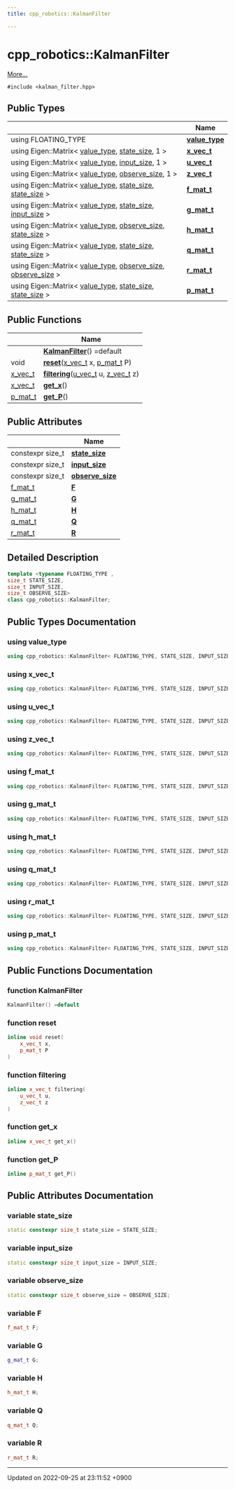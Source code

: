 ```yaml
---
title: cpp_robotics::KalmanFilter

---
```


# cpp_robotics::KalmanFilter



 [More...](#detailed-description)


`#include <kalman_filter.hpp>`

## Public Types

|                | Name           |
| -------------- | -------------- |
| using FLOATING_TYPE | **[value_type](/cpp_robotics_core/doxybook/Classes/classcpp__robotics_1_1KalmanFilter/#using-value-type)**  |
| using Eigen::Matrix< [value_type](/cpp_robotics_core/doxybook/Classes/classcpp__robotics_1_1KalmanFilter/#using-value-type), [state_size](/cpp_robotics_core/doxybook/Classes/classcpp__robotics_1_1KalmanFilter/#variable-state-size), 1 > | **[x_vec_t](/cpp_robotics_core/doxybook/Classes/classcpp__robotics_1_1KalmanFilter/#using-x-vec-t)**  |
| using Eigen::Matrix< [value_type](/cpp_robotics_core/doxybook/Classes/classcpp__robotics_1_1KalmanFilter/#using-value-type), [input_size](/cpp_robotics_core/doxybook/Classes/classcpp__robotics_1_1KalmanFilter/#variable-input-size), 1 > | **[u_vec_t](/cpp_robotics_core/doxybook/Classes/classcpp__robotics_1_1KalmanFilter/#using-u-vec-t)**  |
| using Eigen::Matrix< [value_type](/cpp_robotics_core/doxybook/Classes/classcpp__robotics_1_1KalmanFilter/#using-value-type), [observe_size](/cpp_robotics_core/doxybook/Classes/classcpp__robotics_1_1KalmanFilter/#variable-observe-size), 1 > | **[z_vec_t](/cpp_robotics_core/doxybook/Classes/classcpp__robotics_1_1KalmanFilter/#using-z-vec-t)**  |
| using Eigen::Matrix< [value_type](/cpp_robotics_core/doxybook/Classes/classcpp__robotics_1_1KalmanFilter/#using-value-type), [state_size](/cpp_robotics_core/doxybook/Classes/classcpp__robotics_1_1KalmanFilter/#variable-state-size), [state_size](/cpp_robotics_core/doxybook/Classes/classcpp__robotics_1_1KalmanFilter/#variable-state-size) > | **[f_mat_t](/cpp_robotics_core/doxybook/Classes/classcpp__robotics_1_1KalmanFilter/#using-f-mat-t)**  |
| using Eigen::Matrix< [value_type](/cpp_robotics_core/doxybook/Classes/classcpp__robotics_1_1KalmanFilter/#using-value-type), [state_size](/cpp_robotics_core/doxybook/Classes/classcpp__robotics_1_1KalmanFilter/#variable-state-size), [input_size](/cpp_robotics_core/doxybook/Classes/classcpp__robotics_1_1KalmanFilter/#variable-input-size) > | **[g_mat_t](/cpp_robotics_core/doxybook/Classes/classcpp__robotics_1_1KalmanFilter/#using-g-mat-t)**  |
| using Eigen::Matrix< [value_type](/cpp_robotics_core/doxybook/Classes/classcpp__robotics_1_1KalmanFilter/#using-value-type), [observe_size](/cpp_robotics_core/doxybook/Classes/classcpp__robotics_1_1KalmanFilter/#variable-observe-size), [state_size](/cpp_robotics_core/doxybook/Classes/classcpp__robotics_1_1KalmanFilter/#variable-state-size) > | **[h_mat_t](/cpp_robotics_core/doxybook/Classes/classcpp__robotics_1_1KalmanFilter/#using-h-mat-t)**  |
| using Eigen::Matrix< [value_type](/cpp_robotics_core/doxybook/Classes/classcpp__robotics_1_1KalmanFilter/#using-value-type), [state_size](/cpp_robotics_core/doxybook/Classes/classcpp__robotics_1_1KalmanFilter/#variable-state-size), [state_size](/cpp_robotics_core/doxybook/Classes/classcpp__robotics_1_1KalmanFilter/#variable-state-size) > | **[q_mat_t](/cpp_robotics_core/doxybook/Classes/classcpp__robotics_1_1KalmanFilter/#using-q-mat-t)**  |
| using Eigen::Matrix< [value_type](/cpp_robotics_core/doxybook/Classes/classcpp__robotics_1_1KalmanFilter/#using-value-type), [observe_size](/cpp_robotics_core/doxybook/Classes/classcpp__robotics_1_1KalmanFilter/#variable-observe-size), [observe_size](/cpp_robotics_core/doxybook/Classes/classcpp__robotics_1_1KalmanFilter/#variable-observe-size) > | **[r_mat_t](/cpp_robotics_core/doxybook/Classes/classcpp__robotics_1_1KalmanFilter/#using-r-mat-t)**  |
| using Eigen::Matrix< [value_type](/cpp_robotics_core/doxybook/Classes/classcpp__robotics_1_1KalmanFilter/#using-value-type), [state_size](/cpp_robotics_core/doxybook/Classes/classcpp__robotics_1_1KalmanFilter/#variable-state-size), [state_size](/cpp_robotics_core/doxybook/Classes/classcpp__robotics_1_1KalmanFilter/#variable-state-size) > | **[p_mat_t](/cpp_robotics_core/doxybook/Classes/classcpp__robotics_1_1KalmanFilter/#using-p-mat-t)**  |

## Public Functions

|                | Name           |
| -------------- | -------------- |
| | **[KalmanFilter](/cpp_robotics_core/doxybook/Classes/classcpp__robotics_1_1KalmanFilter/#function-kalmanfilter)**() =default |
| void | **[reset](/cpp_robotics_core/doxybook/Classes/classcpp__robotics_1_1KalmanFilter/#function-reset)**([x_vec_t](/cpp_robotics_core/doxybook/Classes/classcpp__robotics_1_1KalmanFilter/#using-x-vec-t) x, [p_mat_t](/cpp_robotics_core/doxybook/Classes/classcpp__robotics_1_1KalmanFilter/#using-p-mat-t) P) |
| [x_vec_t](/cpp_robotics_core/doxybook/Classes/classcpp__robotics_1_1KalmanFilter/#using-x-vec-t) | **[filtering](/cpp_robotics_core/doxybook/Classes/classcpp__robotics_1_1KalmanFilter/#function-filtering)**([u_vec_t](/cpp_robotics_core/doxybook/Classes/classcpp__robotics_1_1KalmanFilter/#using-u-vec-t) u, [z_vec_t](/cpp_robotics_core/doxybook/Classes/classcpp__robotics_1_1KalmanFilter/#using-z-vec-t) z) |
| [x_vec_t](/cpp_robotics_core/doxybook/Classes/classcpp__robotics_1_1KalmanFilter/#using-x-vec-t) | **[get_x](/cpp_robotics_core/doxybook/Classes/classcpp__robotics_1_1KalmanFilter/#function-get-x)**() |
| [p_mat_t](/cpp_robotics_core/doxybook/Classes/classcpp__robotics_1_1KalmanFilter/#using-p-mat-t) | **[get_P](/cpp_robotics_core/doxybook/Classes/classcpp__robotics_1_1KalmanFilter/#function-get-p)**() |

## Public Attributes

|                | Name           |
| -------------- | -------------- |
| constexpr size_t | **[state_size](/cpp_robotics_core/doxybook/Classes/classcpp__robotics_1_1KalmanFilter/#variable-state-size)**  |
| constexpr size_t | **[input_size](/cpp_robotics_core/doxybook/Classes/classcpp__robotics_1_1KalmanFilter/#variable-input-size)**  |
| constexpr size_t | **[observe_size](/cpp_robotics_core/doxybook/Classes/classcpp__robotics_1_1KalmanFilter/#variable-observe-size)**  |
| [f_mat_t](/cpp_robotics_core/doxybook/Classes/classcpp__robotics_1_1KalmanFilter/#using-f-mat-t) | **[F](/cpp_robotics_core/doxybook/Classes/classcpp__robotics_1_1KalmanFilter/#variable-f)**  |
| [g_mat_t](/cpp_robotics_core/doxybook/Classes/classcpp__robotics_1_1KalmanFilter/#using-g-mat-t) | **[G](/cpp_robotics_core/doxybook/Classes/classcpp__robotics_1_1KalmanFilter/#variable-g)**  |
| [h_mat_t](/cpp_robotics_core/doxybook/Classes/classcpp__robotics_1_1KalmanFilter/#using-h-mat-t) | **[H](/cpp_robotics_core/doxybook/Classes/classcpp__robotics_1_1KalmanFilter/#variable-h)**  |
| [q_mat_t](/cpp_robotics_core/doxybook/Classes/classcpp__robotics_1_1KalmanFilter/#using-q-mat-t) | **[Q](/cpp_robotics_core/doxybook/Classes/classcpp__robotics_1_1KalmanFilter/#variable-q)**  |
| [r_mat_t](/cpp_robotics_core/doxybook/Classes/classcpp__robotics_1_1KalmanFilter/#using-r-mat-t) | **[R](/cpp_robotics_core/doxybook/Classes/classcpp__robotics_1_1KalmanFilter/#variable-r)**  |

## Detailed Description

```cpp
template <typename FLOATING_TYPE ,
size_t STATE_SIZE,
size_t INPUT_SIZE,
size_t OBSERVE_SIZE>
class cpp_robotics::KalmanFilter;
```

## Public Types Documentation

### using value_type

```cpp
using cpp_robotics::KalmanFilter< FLOATING_TYPE, STATE_SIZE, INPUT_SIZE, OBSERVE_SIZE >::value_type =  FLOATING_TYPE;
```


### using x_vec_t

```cpp
using cpp_robotics::KalmanFilter< FLOATING_TYPE, STATE_SIZE, INPUT_SIZE, OBSERVE_SIZE >::x_vec_t =  Eigen::Matrix<value_type, state_size, 1>;
```


### using u_vec_t

```cpp
using cpp_robotics::KalmanFilter< FLOATING_TYPE, STATE_SIZE, INPUT_SIZE, OBSERVE_SIZE >::u_vec_t =  Eigen::Matrix<value_type, input_size, 1>;
```


### using z_vec_t

```cpp
using cpp_robotics::KalmanFilter< FLOATING_TYPE, STATE_SIZE, INPUT_SIZE, OBSERVE_SIZE >::z_vec_t =  Eigen::Matrix<value_type, observe_size, 1>;
```


### using f_mat_t

```cpp
using cpp_robotics::KalmanFilter< FLOATING_TYPE, STATE_SIZE, INPUT_SIZE, OBSERVE_SIZE >::f_mat_t =  Eigen::Matrix<value_type, state_size, state_size>;
```


### using g_mat_t

```cpp
using cpp_robotics::KalmanFilter< FLOATING_TYPE, STATE_SIZE, INPUT_SIZE, OBSERVE_SIZE >::g_mat_t =  Eigen::Matrix<value_type, state_size, input_size>;
```


### using h_mat_t

```cpp
using cpp_robotics::KalmanFilter< FLOATING_TYPE, STATE_SIZE, INPUT_SIZE, OBSERVE_SIZE >::h_mat_t =  Eigen::Matrix<value_type, observe_size, state_size>;
```


### using q_mat_t

```cpp
using cpp_robotics::KalmanFilter< FLOATING_TYPE, STATE_SIZE, INPUT_SIZE, OBSERVE_SIZE >::q_mat_t =  Eigen::Matrix<value_type, state_size, state_size>;
```


### using r_mat_t

```cpp
using cpp_robotics::KalmanFilter< FLOATING_TYPE, STATE_SIZE, INPUT_SIZE, OBSERVE_SIZE >::r_mat_t =  Eigen::Matrix<value_type, observe_size, observe_size>;
```


### using p_mat_t

```cpp
using cpp_robotics::KalmanFilter< FLOATING_TYPE, STATE_SIZE, INPUT_SIZE, OBSERVE_SIZE >::p_mat_t =  Eigen::Matrix<value_type, state_size, state_size>;
```


## Public Functions Documentation

### function KalmanFilter

```cpp
KalmanFilter() =default
```


### function reset

```cpp
inline void reset(
    x_vec_t x,
    p_mat_t P
)
```


### function filtering

```cpp
inline x_vec_t filtering(
    u_vec_t u,
    z_vec_t z
)
```


### function get_x

```cpp
inline x_vec_t get_x()
```


### function get_P

```cpp
inline p_mat_t get_P()
```


## Public Attributes Documentation

### variable state_size

```cpp
static constexpr size_t state_size = STATE_SIZE;
```


### variable input_size

```cpp
static constexpr size_t input_size = INPUT_SIZE;
```


### variable observe_size

```cpp
static constexpr size_t observe_size = OBSERVE_SIZE;
```


### variable F

```cpp
f_mat_t F;
```


### variable G

```cpp
g_mat_t G;
```


### variable H

```cpp
h_mat_t H;
```


### variable Q

```cpp
q_mat_t Q;
```


### variable R

```cpp
r_mat_t R;
```


-------------------------------

Updated on 2022-09-25 at 23:11:52 +0900